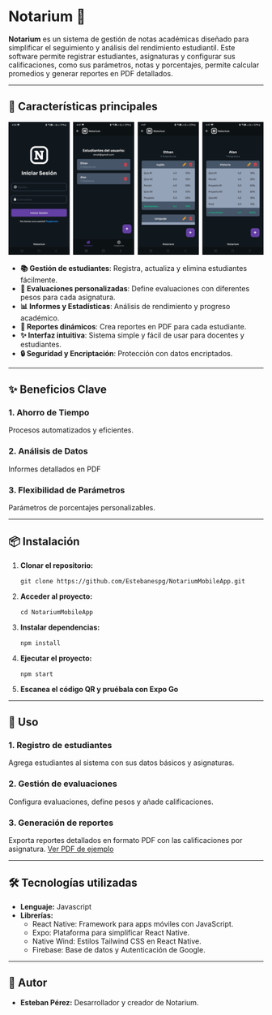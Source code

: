 <!DOCTYPE html>
<html lang="en">
<head>
  <meta charset="UTF-8">
  <meta name="viewport" content="width=device-width, initial-scale=1.0">
</head>
<body>
  <h1>Notarium 📔</h1>
  <p><b>Notarium</b> es un sistema de gestión de notas académicas diseñado para simplificar el seguimiento y análisis del rendimiento estudiantil. Este software permite registrar estudiantes, asignaturas y configurar sus calificaciones, como sus parámetros, notas y porcentajes, permite calcular promedios y generar reportes en PDF detallados.</p>

  <hr>

  <!-- Características principales -->
  <h2>🚀 Características principales</h2>
  <img src="./assets/Notarium.png" alt="Notarium Mobile App">
  <ul>
    <li><strong>📚 Gestión de estudiantes</strong>: Registra, actualiza y elimina estudiantes fácilmente.</li>
    <li><strong>📝 Evaluaciones personalizadas</strong>: Define evaluaciones con diferentes pesos para cada asignatura.</li>
    <li><strong>📊 Informes y Estadísticas</strong>: Análisis de rendimiento y progreso académico.</li>
    <li><strong>📂 Reportes dinámicos</strong>: Crea reportes en PDF para cada estudiante.</li>
    <li><strong>✨ Interfaz intuitiva</strong>: Sistema simple y fácil de usar para docentes y estudiantes.</li>
    <li><strong>🔒 Seguridad y Encriptación</strong>: Protección con datos encriptados.</li>
  </ul>

  <hr>
  
  <!-- Uso -->
  <h2>✨ Beneficios Clave</h2>
  <h3>1. Ahorro de Tiempo</h3>
  <p>Procesos automatizados y eficientes.</p>
  <h3>2. Análisis de Datos</h3>
  <p>Informes detallados en PDF</p>
  <h3>3. Flexibilidad de Parámetros</h3>
  <p>Parámetros de porcentajes personalizables.</p>

  <hr>

  <!-- Instalación -->
  <h2>📦 Instalación</h2>
  <ol>
    <li>
      <p><strong>Clonar el repositorio:</strong></p>
      <pre><code>git clone https://github.com/Estebanespg/NotariumMobileApp.git</code></pre>
    </li>
    <li>
      <p><strong>Acceder al proyecto:</strong></p>
      <pre><code>cd NotariumMobileApp</code></pre>
    </li>
    <li>
      <p><strong>Instalar dependencias:</strong></p>
      <pre><code>npm install</code></pre>
    </li>
    <li>
      <p><strong>Ejecutar el proyecto:</strong></p>
      <pre><code>npm start</code></pre>
    </li>
    <li>
      <p><strong>Escanea el código QR y pruébala con Expo Go</strong></p>
    </li>
  </ol>

  <hr>

  <!-- Uso -->
  <h2>📝 Uso</h2>
  <h3>1. Registro de estudiantes</h3>
  <p>Agrega estudiantes al sistema con sus datos básicos y asignaturas.</p>
  <h3>2. Gestión de evaluaciones</h3>
  <p>Configura evaluaciones, define pesos y añade calificaciones.</p>
  <h3>3. Generación de reportes</h3>
  <p>Exporta reportes detallados en formato PDF con las calificaciones por asignatura. <a href="assets/ReporteEstudiantes.pdf">Ver PDF de ejemplo</a></p>

  <hr>

  <!-- Tecnologías utilizadas -->
  <h2>🛠️ Tecnologías utilizadas</h2>
  <ul>
    <li><strong>Lenguaje:</strong> Javascript</li>
    <li><strong>Librerías:</strong>
      <ul>
        <li>React Native: Framework para apps móviles con JavaScript.</li>
        <li>Expo: Plataforma para simplificar React Native.</li>
        <li>Native Wind: Estilos Tailwind CSS en React Native.</li>
        <li>Firebase: Base de datos y Autenticación de Google.</li>
      </ul>
    </li>
  </ul>

  <hr>

  <!-- Autor -->
  <h2>👥 Autor</h2>
  <ul>
    <li><strong>Esteban Pérez:</strong> Desarrollador y creador de Notarium.</li>
  </ul>
</body>
</html>
